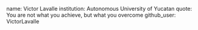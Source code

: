 name: Victor Lavalle
institution: Autonomous University of Yucatan
quote: You are not what you achieve, but what you overcome
github_user: VictorLavalle